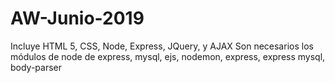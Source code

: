 # AW-Junio-2019
Incluye HTML 5, CSS, Node, Express, JQuery, y AJAX
Son necesarios los módulos de node de express, mysql, ejs, nodemon, express, express mysql, body-parser
